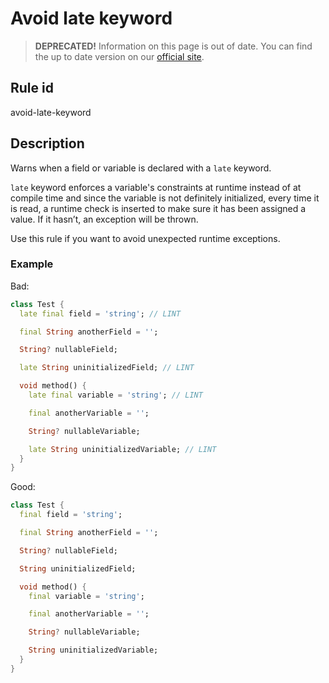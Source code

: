 # Avoid late keyword

> **DEPRECATED!** Information on this page is out of date. You can find the up to date version on our [official site](https://dartcodemetrics.dev/docs/rules/common/avoid-late-keyword).

## Rule id

avoid-late-keyword

## Description

Warns when a field or variable is declared with a `late` keyword.

`late` keyword enforces a variable's constraints at runtime instead of at compile time and since the variable is not definitely initialized, every time it is read, a runtime check is inserted to make sure it has been assigned a value. If it hasn’t, an exception will be thrown.

Use this rule if you want to avoid unexpected runtime exceptions.

### Example

Bad:

```dart
class Test {
  late final field = 'string'; // LINT

  final String anotherField = '';

  String? nullableField;

  late String uninitializedField; // LINT

  void method() {
    late final variable = 'string'; // LINT

    final anotherVariable = '';

    String? nullableVariable;

    late String uninitializedVariable; // LINT
  }
}
```

Good:

```dart
class Test {
  final field = 'string';

  final String anotherField = '';

  String? nullableField;

  String uninitializedField;

  void method() {
    final variable = 'string';

    final anotherVariable = '';

    String? nullableVariable;

    String uninitializedVariable;
  }
}
```
